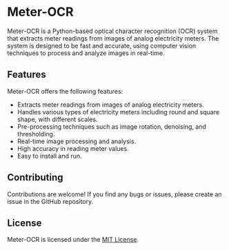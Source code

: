 # Meter-OCR

Meter-OCR is a Python-based optical character recognition (OCR) system that extracts meter readings from images of analog electricity meters. The system is designed to be fast and accurate, using computer vision techniques to process and analyze images in real-time.

## Features

Meter-OCR offers the following features:

- Extracts meter readings from images of analog electricity meters.
- Handles various types of electricity meters including round and square shape, with different scales.
- Pre-processing techniques such as image rotation, denoising, and thresholding.
- Real-time image processing and analysis.
- High accuracy in reading meter values.
- Easy to install and run.

## Contributing

Contributions are welcome! If you find any bugs or issues, please create an issue in the GitHub repository.

## License

Meter-OCR is licensed under the [MIT License](https://github.com/AchalS-iglu/Meter-OCR/blob/main/LICENSE). 

